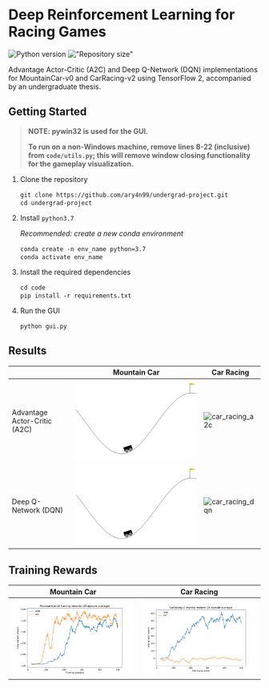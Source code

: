 # Deep Reinforcement Learning for Racing Games

![Python version](https://img.shields.io/badge/python-v3.7-blue)
!["Repository size"](https://img.shields.io/github/repo-size/ary4n99/undergrad-project)

Advantage Actor-Critic (A2C) and Deep Q-Network (DQN) implementations for MountainCar-v0 and CarRacing-v2 using TensorFlow 2, accompanied by an undergraduate thesis.

## Getting Started

> **NOTE: pywin32 is used for the GUI.**
>
> **To run on a non-Windows machine, remove lines 8-22 (inclusive) from `code/utils.py`; this will remove window closing functionality for the gameplay visualization.**

1. Clone the repository

    ```
    git clone https://github.com/ary4n99/undergrad-project.git
    cd undergrad-project
    ```

2. Install `python3.7`

    *Recommended: create a new conda environment*

    ```
    conda create -n env_name python=3.7
    conda activate env_name
    ```

3. Install the required dependencies

    ```
    cd code
    pip install -r requirements.txt
    ```

4. Run the GUI

    ```
    python gui.py
    ```

## Results

|   |  Mountain Car | Car Racing |
|---|---|---|
| Advantage Actor-Critic (A2C) | ![mountain_car_a2c](assets/recordings/mountain_car_a2c_475.gif) | ![car_racing_a2c](assets/recordings/car_racing_a2c_475.gif) |
| Deep Q-Network (DQN) | ![mountain_car_dqn](assets/recordings/mountain_car_dqn_500.gif) | ![car_racing_dqn](assets/recordings/car_racing_dqn_500.gif) |

## Training Rewards

|  Mountain Car | Car Racing |
|---|---|
| ![mountain_car](assets/training_rewards/mountain_car.png)| ![car_racing](assets/training_rewards/car_racing.png) |
